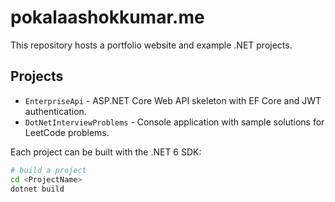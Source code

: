 # pokalaashokkumar.me

This repository hosts a portfolio website and example .NET projects.

## Projects

- `EnterpriseApi` - ASP.NET Core Web API skeleton with EF Core and JWT authentication.
- `DotNetInterviewProblems` - Console application with sample solutions for LeetCode problems.

Each project can be built with the .NET 6 SDK:

```bash
# build a project
cd <ProjectName>
dotnet build
```
